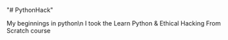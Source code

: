 "# PythonHack"

My beginnings in python\n
I took the Learn Python & Ethical Hacking From Scratch course
